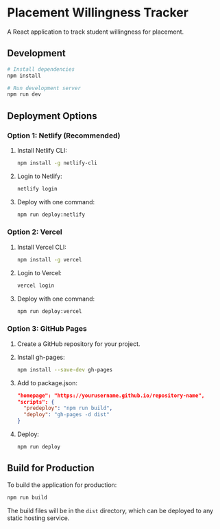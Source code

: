 # Placement Willingness Tracker

A React application to track student willingness for placement.

## Development

```bash
# Install dependencies
npm install

# Run development server
npm run dev
```

## Deployment Options

### Option 1: Netlify (Recommended)

1. Install Netlify CLI:
   ```bash
   npm install -g netlify-cli
   ```

2. Login to Netlify:
   ```bash
   netlify login
   ```

3. Deploy with one command:
   ```bash
   npm run deploy:netlify
   ```

### Option 2: Vercel

1. Install Vercel CLI:
   ```bash
   npm install -g vercel
   ```

2. Login to Vercel:
   ```bash
   vercel login
   ```

3. Deploy with one command:
   ```bash
   npm run deploy:vercel
   ```

### Option 3: GitHub Pages

1. Create a GitHub repository for your project.

2. Install gh-pages:
   ```bash
   npm install --save-dev gh-pages
   ```

3. Add to package.json:
   ```json
   "homepage": "https://yourusername.github.io/repository-name",
   "scripts": {
     "predeploy": "npm run build",
     "deploy": "gh-pages -d dist"
   }
   ```

4. Deploy:
   ```bash
   npm run deploy
   ```

## Build for Production

To build the application for production:

```bash
npm run build
```

The build files will be in the `dist` directory, which can be deployed to any static hosting service.
